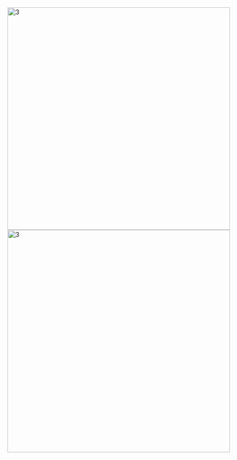 <img width="500" alt="3" src="https://www.linkpicture.com/q/243815889_454645495822606_5793533335794935535_n.jpg">
<img width="500" alt="3" src="https://www.linkpicture.com/q/243501795_212775014131277_760766537998819939_n.jpg">